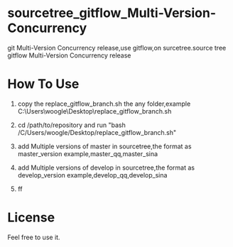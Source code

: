 # sourcetree_gitflow_Multi-Version-Concurrency
git Multi-Version Concurrency release,use gitflow,on surcetree.source tree gitflow  Multi-Version Concurrency release

# How To Use
1.  copy the replace_gitflow_branch.sh the any folder,example C:\Users\woogle\Desktop\replace_gitflow_branch.sh
2.  cd /path/to/repository   and run "bash /C/Users/woogle/Desktop/replace_gitflow_branch.sh"
3.  add Multiple versions of master in sourcetree,the format as master_version
    example,master_qq,master_sina
    
4.  add Multiple versions of develop in sourcetree,the format as develop_version
    example,develop_qq,develop_sina
    
5.  ff

# License
Feel free to use it.
